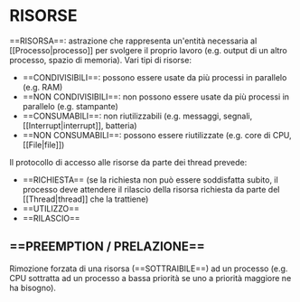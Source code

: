 # RISORSE
==RISORSA==: astrazione che rappresenta un'entità necessaria al [[Processo|processo]] per svolgere il proprio lavoro (e.g. output di un altro processo, spazio di memoria).
Vari tipi di risorse:
- ==CONDIVISIBILI==: possono essere usate da più processi in parallelo (e.g. RAM)
- ==NON CONDIVISIBILI==: non possono essere usate da più processi in parallelo (e.g. stampante)
- ==CONSUMABILI==: non riutilizzabili (e.g. messaggi, segnali, [[Interrupt|interrupt]], batteria)
- ==NON CONSUMABILI==: possono essere riutilizzate (e.g. core di CPU, [[File|file]])

Il protocollo di accesso alle risorse da parte dei thread prevede:
- ==RICHIESTA== (se la richiesta non può essere soddisfatta subito, il processo deve attendere il rilascio della risorsa richiesta da parte del [[Thread|thread]] che la trattiene)
- ==UTILIZZO==
- ==RILASCIO==

## ==PREEMPTION / PRELAZIONE==
Rimozione forzata di una risorsa (==SOTTRAIBILE==) ad un processo (e.g. CPU sottratta ad un processo a bassa priorità se uno a priorità maggiore ne ha bisogno).